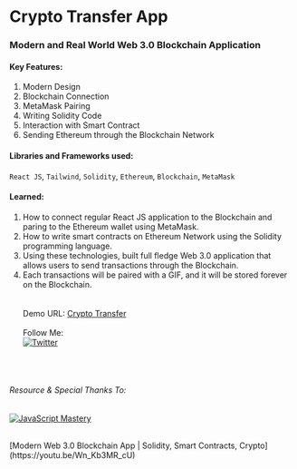 # Crypto Transfer App

### Modern and Real World Web 3.0 Blockchain Application

#### Key Features:

1. Modern Design
2. Blockchain Connection
3. MetaMask Pairing
4. Writing Solidity Code
5. Interaction with Smart Contract
6. Sending Ethereum through the Blockchain Network

#### Libraries and Frameworks used:

`React JS`,
`Tailwind`,
`Solidity`,
`Ethereum`,
`Blockchain`,
`MetaMask`
<br>

#### Learned: <br>

1. How to connect regular React JS application to the Blockchain and paring to the Ethereum wallet using MetaMask.
2. How to write smart contracts on Ethereum Network using the Solidity programming language.
3. Using these technologies, built full fledge Web 3.0 application that allows users to send transactions through the Blockchain.
4. Each transactions will be paired with a GIF, and it will be stored forever on the Blockchain.  
   <br><br>
   Demo URL:
   [Crypto Transfer]()
   <br><br>
   Follow Me:<br>
   [![Twitter](https://www.prchecker.info/free-icons/64x64/twitter_64_px.png)](https://twitter.com/fit_enthusiast_)

<br><br>

###### Resource & Special Thanks To:

[![JavaScript Mastery](https://yt3.ggpht.com/wg1TITEoPfxvBGfzuqWyt3bqm_qu35ZhMswUv3feetU3xNX_6wsAXZF40OlPIgY4TmqbqCmAZ1U=s88-c-k-c0x00ffffff-no-rj)](https://twitter.com/jsmasterypro)

<br>
[Modern Web 3.0 Blockchain App | Solidity, Smart Contracts, Crypto](https://youtu.be/Wn_Kb3MR_cU)
